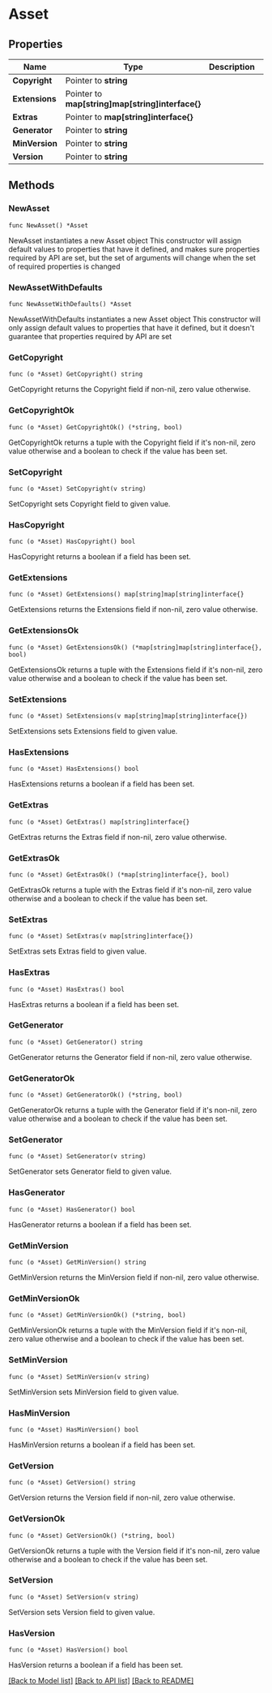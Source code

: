 # Asset

## Properties

Name | Type | Description | Notes
------------ | ------------- | ------------- | -------------
**Copyright** | Pointer to **string** |  | [optional] 
**Extensions** | Pointer to **map[string]map[string]interface{}** |  | [optional] 
**Extras** | Pointer to **map[string]interface{}** |  | [optional] 
**Generator** | Pointer to **string** |  | [optional] 
**MinVersion** | Pointer to **string** |  | [optional] 
**Version** | Pointer to **string** |  | [optional] 

## Methods

### NewAsset

`func NewAsset() *Asset`

NewAsset instantiates a new Asset object
This constructor will assign default values to properties that have it defined,
and makes sure properties required by API are set, but the set of arguments
will change when the set of required properties is changed

### NewAssetWithDefaults

`func NewAssetWithDefaults() *Asset`

NewAssetWithDefaults instantiates a new Asset object
This constructor will only assign default values to properties that have it defined,
but it doesn't guarantee that properties required by API are set

### GetCopyright

`func (o *Asset) GetCopyright() string`

GetCopyright returns the Copyright field if non-nil, zero value otherwise.

### GetCopyrightOk

`func (o *Asset) GetCopyrightOk() (*string, bool)`

GetCopyrightOk returns a tuple with the Copyright field if it's non-nil, zero value otherwise
and a boolean to check if the value has been set.

### SetCopyright

`func (o *Asset) SetCopyright(v string)`

SetCopyright sets Copyright field to given value.

### HasCopyright

`func (o *Asset) HasCopyright() bool`

HasCopyright returns a boolean if a field has been set.

### GetExtensions

`func (o *Asset) GetExtensions() map[string]map[string]interface{}`

GetExtensions returns the Extensions field if non-nil, zero value otherwise.

### GetExtensionsOk

`func (o *Asset) GetExtensionsOk() (*map[string]map[string]interface{}, bool)`

GetExtensionsOk returns a tuple with the Extensions field if it's non-nil, zero value otherwise
and a boolean to check if the value has been set.

### SetExtensions

`func (o *Asset) SetExtensions(v map[string]map[string]interface{})`

SetExtensions sets Extensions field to given value.

### HasExtensions

`func (o *Asset) HasExtensions() bool`

HasExtensions returns a boolean if a field has been set.

### GetExtras

`func (o *Asset) GetExtras() map[string]interface{}`

GetExtras returns the Extras field if non-nil, zero value otherwise.

### GetExtrasOk

`func (o *Asset) GetExtrasOk() (*map[string]interface{}, bool)`

GetExtrasOk returns a tuple with the Extras field if it's non-nil, zero value otherwise
and a boolean to check if the value has been set.

### SetExtras

`func (o *Asset) SetExtras(v map[string]interface{})`

SetExtras sets Extras field to given value.

### HasExtras

`func (o *Asset) HasExtras() bool`

HasExtras returns a boolean if a field has been set.

### GetGenerator

`func (o *Asset) GetGenerator() string`

GetGenerator returns the Generator field if non-nil, zero value otherwise.

### GetGeneratorOk

`func (o *Asset) GetGeneratorOk() (*string, bool)`

GetGeneratorOk returns a tuple with the Generator field if it's non-nil, zero value otherwise
and a boolean to check if the value has been set.

### SetGenerator

`func (o *Asset) SetGenerator(v string)`

SetGenerator sets Generator field to given value.

### HasGenerator

`func (o *Asset) HasGenerator() bool`

HasGenerator returns a boolean if a field has been set.

### GetMinVersion

`func (o *Asset) GetMinVersion() string`

GetMinVersion returns the MinVersion field if non-nil, zero value otherwise.

### GetMinVersionOk

`func (o *Asset) GetMinVersionOk() (*string, bool)`

GetMinVersionOk returns a tuple with the MinVersion field if it's non-nil, zero value otherwise
and a boolean to check if the value has been set.

### SetMinVersion

`func (o *Asset) SetMinVersion(v string)`

SetMinVersion sets MinVersion field to given value.

### HasMinVersion

`func (o *Asset) HasMinVersion() bool`

HasMinVersion returns a boolean if a field has been set.

### GetVersion

`func (o *Asset) GetVersion() string`

GetVersion returns the Version field if non-nil, zero value otherwise.

### GetVersionOk

`func (o *Asset) GetVersionOk() (*string, bool)`

GetVersionOk returns a tuple with the Version field if it's non-nil, zero value otherwise
and a boolean to check if the value has been set.

### SetVersion

`func (o *Asset) SetVersion(v string)`

SetVersion sets Version field to given value.

### HasVersion

`func (o *Asset) HasVersion() bool`

HasVersion returns a boolean if a field has been set.


[[Back to Model list]](../README.md#documentation-for-models) [[Back to API list]](../README.md#documentation-for-api-endpoints) [[Back to README]](../README.md)


